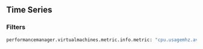## Time Series

### Filters

```bash
performancemanager.virtualmachines.metric.info.metric: "cpu.usagemhz.average" AND NOT performancemanager.virtualmachines.metric.sample.instance: "*" AND performancemanager.hosts.metric.sample.instance: "*"
```